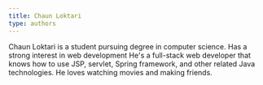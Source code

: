 ```yaml
---
title: Chaun Loktari
type: authors
---
```

Chaun Loktari is a student pursuing degree in computer science. Has a strong interest in web development He's a full-stack web developer that knows how to use JSP, servlet, Spring framework, and other related Java technologies. He loves watching movies and making friends.
